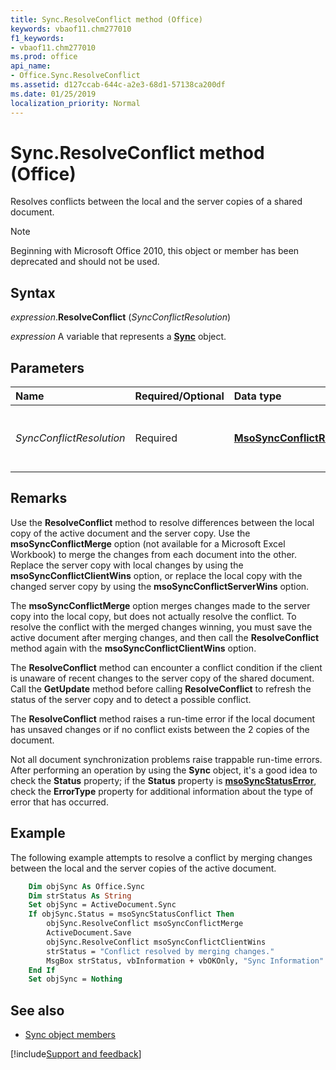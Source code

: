 ```yaml
---
title: Sync.ResolveConflict method (Office)
keywords: vbaof11.chm277010
f1_keywords:
- vbaof11.chm277010
ms.prod: office
api_name:
- Office.Sync.ResolveConflict
ms.assetid: d127ccab-644c-a2e3-68d1-57138ca200df
ms.date: 01/25/2019
localization_priority: Normal
---
```



# Sync.ResolveConflict method (Office)

Resolves conflicts between the local and the server copies of a shared document.

> [!NOTE] 
> Beginning with Microsoft Office 2010, this object or member has been deprecated and should not be used.


## Syntax

_expression_.**ResolveConflict** (_SyncConflictResolution_)

_expression_ A variable that represents a **[Sync](Office.Sync.md)** object.


## Parameters

|Name|Required/Optional|Data type|Description|
|:-----|:-----|:-----|:-----|
| _SyncConflictResolution_|Required|**[MsoSyncConflictResolutionType](office.msosyncconflictresolutiontype.md)**|Specifies how conflicts should be resolved.|

## Remarks

Use the **ResolveConflict** method to resolve differences between the local copy of the active document and the server copy. Use the **msoSyncConflictMerge** option (not available for a Microsoft Excel Workbook) to merge the changes from each document into the other. Replace the server copy with local changes by using the **msoSyncConflictClientWins** option, or replace the local copy with the changed server copy by using the **msoSyncConflictServerWins** option.

The **msoSyncConflictMerge** option merges changes made to the server copy into the local copy, but does not actually resolve the conflict. To resolve the conflict with the merged changes winning, you must save the active document after merging changes, and then call the **ResolveConflict** method again with the **msoSyncConflictClientWins** option.

The **ResolveConflict** method can encounter a conflict condition if the client is unaware of recent changes to the server copy of the shared document. Call the **GetUpdate** method before calling **ResolveConflict** to refresh the status of the server copy and to detect a possible conflict.

The **ResolveConflict** method raises a run-time error if the local document has unsaved changes or if no conflict exists between the 2 copies of the document.

Not all document synchronization problems raise trappable run-time errors. After performing an operation by using the **Sync** object, it's a good idea to check the **Status** property; if the **Status** property is **[msoSyncStatusError](office.msosyncstatustype.md)**, check the **ErrorType** property for additional information about the type of error that has occurred.


## Example

The following example attempts to resolve a conflict by merging changes between the local and the server copies of the active document.


```vb
    Dim objSync As Office.Sync 
    Dim strStatus As String 
    Set objSync = ActiveDocument.Sync 
    If objSync.Status = msoSyncStatusConflict Then 
        objSync.ResolveConflict msoSyncConflictMerge 
        ActiveDocument.Save 
        objSync.ResolveConflict msoSyncConflictClientWins 
        strStatus = "Conflict resolved by merging changes." 
        MsgBox strStatus, vbInformation + vbOKOnly, "Sync Information" 
    End If 
    Set objSync = Nothing 

```


## See also

- [Sync object members](overview/Library-Reference/sync-members-office.md)



[!include[Support and feedback](~/includes/feedback-boilerplate.md)]